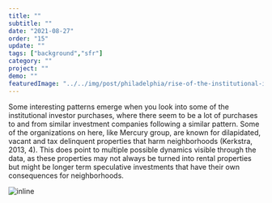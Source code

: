 ```yaml
---
title: "" 
subtitle: ""
date: "2021-08-27"
order: "15"
update: ""
tags: ["background","sfr"]
category: ""
project: ""
demo: ""
featuredImage: "../../img/post/philadelphia/rise-of-the-institutional-investor/inst_inv_deed_transfer_examples.png"
---
```


Some interesting patterns emerge when you look into some of the institutional investor purchases, where there seem to be a lot of purchases to and from similar investment companies following a similar pattern. Some of the organizations on here, like Mercury group, are known for dilapidated, vacant and tax delinquent properties that harm neighborhoods (Kerkstra, 2013, 4). This does point to multiple possible dynamics visible through the data, as these properties may not always be turned into rental properties but might be longer term speculative investments that have their own consequences for neighborhoods.  

![inline]("/../../img/post/philadelphia/rise-of-the-institutional-investor/inst_inv_deed_transfer_examples.png")
